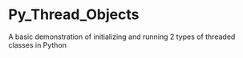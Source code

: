 # Py_Thread_Objects
A basic demonstration of initializing and running 2 types of threaded classes in Python
